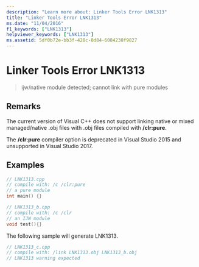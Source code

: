 ```yaml
---
description: "Learn more about: Linker Tools Error LNK1313"
title: "Linker Tools Error LNK1313"
ms.date: "11/04/2016"
f1_keywords: ["LNK1313"]
helpviewer_keywords: ["LNK1313"]
ms.assetid: 5df0b72e-bb3f-428c-8d84-6084238f9827
---
```

# Linker Tools Error LNK1313

> ijw/native module detected; cannot link with pure modules

## Remarks

The current version of Visual C++ does not support linking native or mixed managed/native .obj files with .obj files compiled with **/clr:pure**.

The **/clr:pure** compiler option is deprecated in Visual Studio 2015 and unsupported in Visual Studio 2017.

## Examples

```cpp
// LNK1313.cpp
// compile with: /c /clr:pure
// a pure module
int main() {}
```

```cpp
// LNK1313_b.cpp
// compile with: /c /clr
// an IJW module
void test(){}
```

The following sample will generate LNK1313.

```cpp
// LNK1313_c.cpp
// compile with: /link LNK1313.obj LNK1313_b.obj
// LNK1313 warning expected
```
